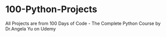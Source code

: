 # 100-Python-Projects
All Projects are from 100 Days of Code - The Complete Python Course by Dr.Angela Yu on Udemy
